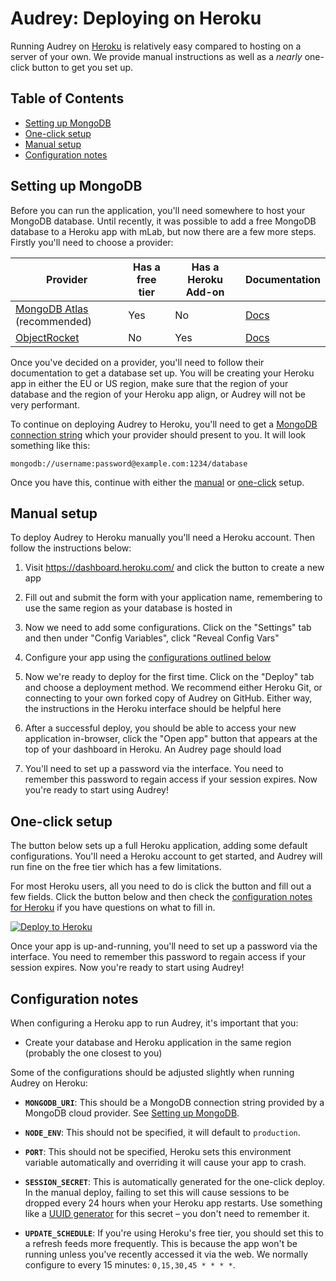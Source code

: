 
# Audrey: Deploying on Heroku

Running Audrey on [Heroku](https://www.heroku.com/) is relatively easy compared to hosting on a server of your own. We provide manual instructions as well as a _nearly_ one-click button to get you set up.


## Table of Contents

  * [Setting up MongoDB](#setting-up-mongodb)
  * [One-click setup](#one-click-setup)
  * [Manual setup](#manual-setup)
  * [Configuration notes](#configuration-notes)


## Setting up MongoDB

Before you can run the application, you'll need somewhere to host your MongoDB database. Until recently, it was possible to add a free MongoDB database to a Heroku app with mLab, but now there are a few more steps. Firstly you'll need to choose a provider:

| Provider                                                           | Has a free tier | Has a Heroku Add-on | Documentation                                                    |
|--------------------------------------------------------------------|-----------------|---------------------|------------------------------------------------------------------|
| [MongoDB Atlas](https://www.mongodb.com/cloud/atlas) (recommended) | Yes             | No                  | [Docs](https://developer.mongodb.com/how-to/use-atlas-on-heroku) |
| [ObjectRocket](https://www.objectrocket.com/)                      | No              | Yes                 | [Docs](https://elements.heroku.com/addons/ormongo)               |


Once you've decided on a provider, you'll need to follow their documentation to get a database set up. You will be creating your Heroku app in either the EU or US region, make sure that the region of your database and the region of your Heroku app align, or Audrey will not be very performant.

To continue on deploying Audrey to Heroku, you'll need to get a [MongoDB connection string](https://docs.mongodb.com/manual/reference/connection-string/) which your provider should present to you. It will look something like this:

```
mongodb://username:password@example.com:1234/database
```

Once you have this, continue with either the [manual](#manual-setup) or [one-click](#one-click-setup) setup.


## Manual setup

To deploy Audrey to Heroku manually you'll need a Heroku account. Then follow the instructions below:

  1. Visit <https://dashboard.heroku.com/> and click the button to create a new app

  2. Fill out and submit the form with your application name, remembering to use the same region as your database is hosted in

  5. Now we need to add some configurations. Click on the "Settings" tab and then under "Config Variables", click "Reveal Config Vars"

  6. Configure your app using the [configurations outlined below](#configuration-notes)

  7. Now we're ready to deploy for the first time. Click on the "Deploy" tab and choose a deployment method. We recommend either Heroku Git, or connecting to your own forked copy of Audrey on GitHub. Either way, the instructions in the Heroku interface should be helpful here

  8. After a successful deploy, you should be able to access your new application in-browser, click the "Open app" button that appears at the top of your dashboard in Heroku. An Audrey page should load

  9. You'll need to set up a password via the interface. You need to remember this password to regain access if your session expires. Now you're ready to start using Audrey!


## One-click setup

The button below sets up a full Heroku application, adding some default configurations. You'll need a Heroku account to get started, and Audrey will run fine on the free tier which has a few limitations.

For most Heroku users, all you need to do is click the button and fill out a few fields. Click the button below and then check the [configuration notes for Heroku](#configuration-notes) if you have questions on what to fill in.

[![Deploy to Heroku](https://www.herokucdn.com/deploy/button.svg)](https://heroku.com/deploy?template=https://github.com/rowanmanning/audrey/tree/main)

Once your app is up-and-running, you'll need to set up a password via the interface. You need to remember this password to regain access if your session expires. Now you're ready to start using Audrey!


## Configuration notes

When configuring a Heroku app to run Audrey, it's important that you:

  - Create your database and Heroku application in the same region (probably the one closest to you)

Some of the configurations should be adjusted slightly when running Audrey on Heroku:

  - **`MONGODB_URI`**: This should be a MongoDB connection string provided by a MongoDB cloud provider. See [Setting up MongoDB](#setting-up-mongodb).

  - **`NODE_ENV`**: This should not be specified, it will default to `production`.

  - **`PORT`**: This should not be specified, Heroku sets this environment variable automatically and overriding it will cause your app to crash.

  - **`SESSION_SECRET`**: This is automatically generated for the one-click deploy. In the manual deploy, failing to set this will cause sessions to be dropped every 24 hours when your Heroku app restarts. Use something like a [UUID generator](https://www.uuidgenerator.net/) for this secret – you don't need to remember it.

  - **`UPDATE_SCHEDULE`**: If you're using Heroku's free tier, you should set this to a refresh feeds more frequently. This is because the app won't be running unless you've recently accessed it via the web. We normally configure to every 15 minutes: `0,15,30,45 * * * *`.
